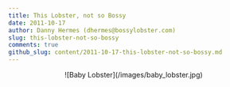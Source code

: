 ```yaml
---
title: This Lobster, not so Bossy
date: 2011-10-17
author: Danny Hermes (dhermes@bossylobster.com)
slug: this-lobster-not-so-bossy
comments: true
github_slug: content/2011-10-17-this-lobster-not-so-bossy.md
---
```


<div markdown="1" style="text-align: center;">
  ![Baby Lobster](/images/baby_lobster.jpg)
</div>
